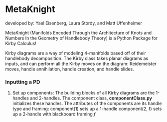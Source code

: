 # MetaKnight

developed by: Yael Eisenberg, Laura Stordy, and Matt Uffenheimer

MetaKnight (Manifolds Encoded Through the Architecture of Knots and Numbers In the Geometry of Handlebody Theory) is a Python Package for Kirby Calculus!

Kirby diagrams are a way of modeling 4-manifolds based off of their handlebody decomposition. The Kirby class takes planar diagrams as inputs, and can perform all the Kirby moves on the diagram: Reidemeister moves, handle annihilation, handle creation, and handle slides.

### Inputting a PD

1. Set up components:
The building blocks of all Kirby diagrams are the 1-handles and 2-handles. The component class, **componentClass.py** initializes these handles.
The attributes of the components are its handle type and framing:
    component(1) 
sets up a 1-handle
    component(2, f)
sets up a 2-handle with blackboard framing *f*



